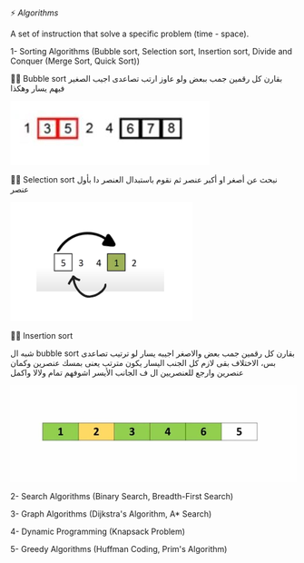 ⚡ *Algorithms*

A set of instruction that solve a specific problem (time - space).

1- Sorting Algorithms (Bubble sort, Selection sort, Insertion sort, Divide and Conquer (Merge Sort, Quick Sort))

✍🏻 Bubble sort
بقارن كل رقمين جمب ببعض ولو عاوز ارتب تصاعدى اجيب الصغير فيهم يسار وهكذا

![bubble_sort](images/bubble_sort.jpeg)

✍🏻 Selection sort
نبحث عن أصغر او أكبر عنصر ثم نقوم باستبدال العنصر دا بأول عنصر

![selection_sort](images/selection_sort2.png)

✍🏻 Insertion sort

شبه ال bubble sort بقارن كل رقمين جمب بعض والاصغر اجيبه يسار  لو ترتيب تصاعدى بس،
 الاختلاف بقى لازم كل الجنب اليسار يكون مترتب 
يعنى بمسك عنصرين وكمان عنصرين وارجع للعنصريين ال ف الجانب الأيسر اشوفهم تمام ولالا واكمل

![insertion_sort](images/insertion_sort.jpeg)


2- Search Algorithms (Binary Search, Breadth-First Search)

3- Graph Algorithms (Dijkstra's Algorithm, A* Search)

4- Dynamic Programming (Knapsack Problem)

5- Greedy Algorithms (Huffman Coding, Prim's Algorithm)
